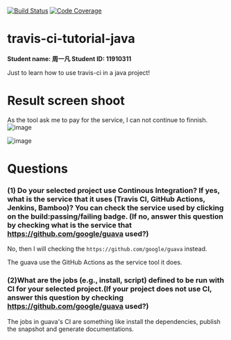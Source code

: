 [![Build Status](https://app.travis-ci.com/edalring/travis-ci-tutorial-java.svg?branch=master)](https://app.travis-ci.com/edalring/travis-ci-tutorial-java)
[![Code Coverage](https://codecov.io/github/edalring/travis-ci-tutorial-java/coverage.svg)](https://codecov.io/gh/edalring/travis-ci-tutorial-java)

# travis-ci-tutorial-java
**Student name: 周一凡  Student ID: 11910311**

Just to learn how to use travis-ci in a java project!

# Result screen shoot
As the tool ask me to pay for the service, I can not continue to finnish.
![image](https://user-images.githubusercontent.com/85542649/167535935-0f8350b9-be52-456b-9906-bcc596f8f14e.png)

![image](https://user-images.githubusercontent.com/85542649/167536681-facddb36-9c70-4d3b-a99a-696e14a7cd97.png)


# Questions
### (1) Do your selected project use Continous Integration? If yes, what is the service that it uses (Travis CI, GitHub Actions, Jenkins, Bamboo)? You can check the service used by clicking on the build:passing/failing badge. (If no, answer this question by checking what is the service that https://github.com/google/guava used?)

No, then I will checking the `https://github.com/google/guava` instead.

The guava use the GitHub Actions as the service tool it does.

### (2)What are the jobs (e.g., install, script) defined to be run with CI for your selected project.(If your project does not use CI, answer this question by checking https://github.com/google/guava used?)

The jobs in guava's CI are something like install the dependencies, publish the snapshot and generate documentations.






